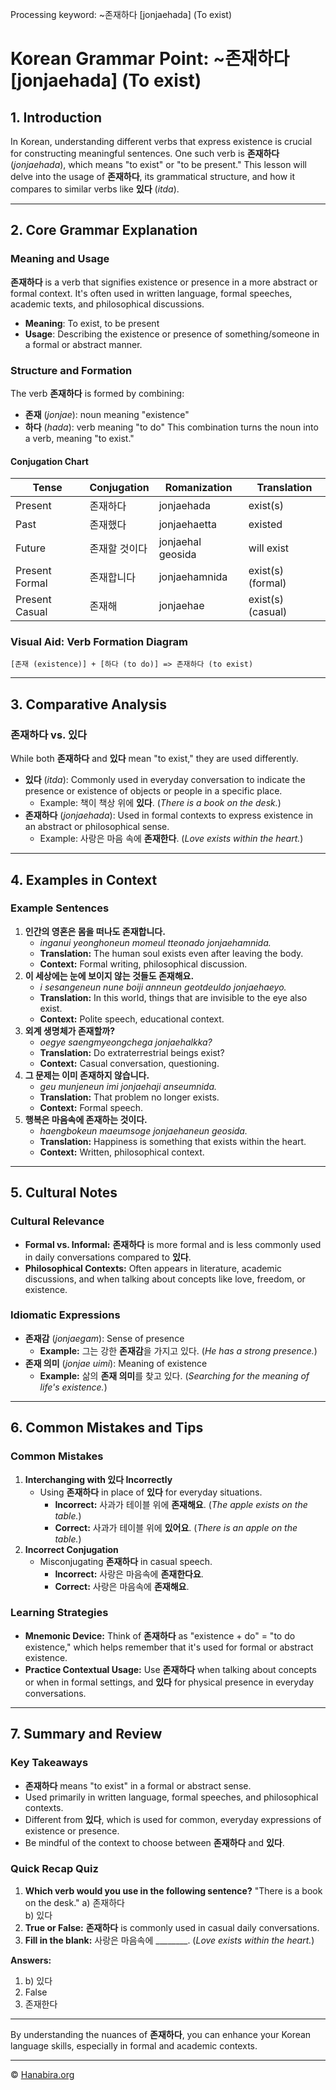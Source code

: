 Processing keyword: ~존재하다 [jonjaehada] (To exist)
# Korean Grammar Point: ~존재하다 [jonjaehada] (To exist)

## 1. Introduction
In Korean, understanding different verbs that express existence is crucial for constructing meaningful sentences. One such verb is **존재하다** (*jonjaehada*), which means "to exist" or "to be present." This lesson will delve into the usage of **존재하다**, its grammatical structure, and how it compares to similar verbs like **있다** (*itda*).

---
## 2. Core Grammar Explanation
### Meaning and Usage
**존재하다** is a verb that signifies existence or presence in a more abstract or formal context. It's often used in written language, formal speeches, academic texts, and philosophical discussions.
- **Meaning**: To exist, to be present
- **Usage**: Describing the existence or presence of something/someone in a formal or abstract manner.
### Structure and Formation
The verb **존재하다** is formed by combining:
- **존재** (*jonjae*): noun meaning "existence"
- **하다** (*hada*): verb meaning "to do"
This combination turns the noun into a verb, meaning "to exist."
#### Conjugation Chart
| Tense         | Conjugation                | Romanization          | Translation            |
|---------------|----------------------------|-----------------------|------------------------|
| Present       | 존재하다                   | jonjaehada            | exist(s)               |
| Past          | 존재했다                   | jonjaehaetta          | existed                |
| Future        | 존재할 것이다              | jonjaehal geosida     | will exist             |
| Present Formal| 존재합니다                 | jonjaehamnida         | exist(s) (formal)      |
| Present Casual| 존재해                     | jonjaehae             | exist(s) (casual)      |
### Visual Aid: Verb Formation Diagram
```
[존재 (existence)] + [하다 (to do)] => 존재하다 (to exist)
```
---
## 3. Comparative Analysis
### 존재하다 vs. 있다
While both **존재하다** and **있다** mean "to exist," they are used differently.
- **있다** (*itda*): Commonly used in everyday conversation to indicate the presence or existence of objects or people in a specific place.
  - Example: 책이 책상 위에 **있다**. (*There is a book on the desk.*)
- **존재하다** (*jonjaehada*): Used in formal contexts to express existence in an abstract or philosophical sense.
  - Example: 사랑은 마음 속에 **존재한다**. (*Love exists within the heart.*)
---
## 4. Examples in Context
### Example Sentences
1. **인간의 영혼은 몸을 떠나도 **존재합니다**.**
   - *inganui yeonghoneun momeul tteonado jonjaehamnida.*
   - **Translation:** The human soul exists even after leaving the body.
   - **Context:** Formal writing, philosophical discussion.
2. **이 세상에는 눈에 보이지 않는 것들도 **존재해요**.**
   - *i sesangeneun nune boiji annneun geotdeuldo jonjaehaeyo.*
   - **Translation:** In this world, things that are invisible to the eye also exist.
   - **Context:** Polite speech, educational context.
3. **외계 생명체가 **존재할까**?**
   - *oegye saengmyeongchega jonjaehalkka?*
   - **Translation:** Do extraterrestrial beings exist?
   - **Context:** Casual conversation, questioning.
4. **그 문제는 이미 **존재하지 않습니다**.**
   - *geu munjeneun imi jonjaehaji anseumnida.*
   - **Translation:** That problem no longer exists.
   - **Context:** Formal speech.
5. **행복은 마음속에 **존재하는** 것이다.**
   - *haengbokeun maeumsoge jonjaehaneun geosida.*
   - **Translation:** Happiness is something that exists within the heart.
   - **Context:** Written, philosophical context.
---
## 5. Cultural Notes
### Cultural Relevance
- **Formal vs. Informal:** **존재하다** is more formal and is less commonly used in daily conversations compared to **있다**.
- **Philosophical Contexts:** Often appears in literature, academic discussions, and when talking about concepts like love, freedom, or existence.
### Idiomatic Expressions
- **존재감** (*jonjaegam*): Sense of presence
  - **Example:** 그는 강한 **존재감**을 가지고 있다. (*He has a strong presence.*)
- **존재 의미** (*jonjae uimi*): Meaning of existence
  - **Example:** 삶의 **존재 의미**를 찾고 있다. (*Searching for the meaning of life's existence.*)
---
## 6. Common Mistakes and Tips
### Common Mistakes
1. **Interchanging with 있다 Incorrectly**
   - Using **존재하다** in place of **있다** for everyday situations.
     - **Incorrect:** 사과가 테이블 위에 **존재해요**. (*The apple exists on the table.*)
     - **Correct:** 사과가 테이블 위에 **있어요**. (*There is an apple on the table.*)
2. **Incorrect Conjugation**
   - Misconjugating **존재하다** in casual speech.
     - **Incorrect:** 사랑은 마음속에 **존재한다요**.
     - **Correct:** 사랑은 마음속에 **존재해요**.
### Learning Strategies
- **Mnemonic Device:** Think of **존재하다** as "existence + do" = "to do existence," which helps remember that it's used for formal or abstract existence.
- **Practice Contextual Usage:** Use **존재하다** when talking about concepts or when in formal settings, and **있다** for physical presence in everyday conversations.
---
## 7. Summary and Review
### Key Takeaways
- **존재하다** means "to exist" in a formal or abstract sense.
- Used primarily in written language, formal speeches, and philosophical contexts.
- Different from **있다**, which is used for common, everyday expressions of existence or presence.
- Be mindful of the context to choose between **존재하다** and **있다**.
### Quick Recap Quiz
1. **Which verb would you use in the following sentence?**
   "There is a book on the desk."
   a) 존재하다  
   b) 있다
2. **True or False:**
   **존재하다** is commonly used in casual daily conversations.
3. **Fill in the blank:**
   사랑은 마음속에 ________. (*Love exists within the heart.*)

**Answers:**
1. b) 있다
2. False
3. 존재한다
---
By understanding the nuances of **존재하다**, you can enhance your Korean language skills, especially in formal and academic contexts.

---
© [Hanabira.org](https://hanabira.org)

